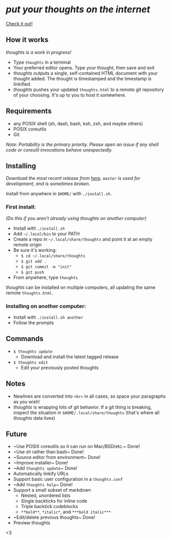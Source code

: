 # *put your thoughts on the internet* 
[Check it out!](https://thoughts.maren.hup.is)

## How it works
*thoughts is a work in progress!*

* Type `thoughts` in a terminal
* Your preferred editor opens. Type your thought, then save and exit
* *thoughts* outputs a single, self-contained HTML document with your thought added. The thought is timestamped and the timestamp is linkified.
* *thoughts* pushes your updated `thoughts.html` to a remote git repository of your choosing. It's up to you to host it somewhere.

## Requirements
* any POSIX shell (sh, dash, bash, ksh, zsh, and maybe others)
* POSIX coreutils
* Git

*Note: Portability is the primary priority. Please open an issue if any shell code or coreutil invocations behave unexpectedly.*

## Installing
*Download the most recent release from [here](https://github.com/marenbeam/thoughts/releases). `master` is used for development, and is sometimes broken.*

Install from anywhere in `$HOME/` with `./install.sh`.

### First install:
*(Do this if you aren't already using thoughts on another computer)*
* Install with `./install.sh`
* Add `~/.local/bin` to your PATH
* Create a repo in `~/.local/share/thoughts` and point it at an empty remote origin
* Be sure it's working:
  * `$ cd ~/.local/share/thoughts`
  * `$ git add .`
  * `$ git commit -m "init"`
  * `$ git push`
* From anywhere, type `thoughts`

*thoughts* can be installed on multiple computers, all updating the same remote `thoughts.html`.

### Installing on another computer:
* Install with `./install.sh another`
* Follow the prompts

## Commands
* `$ thoughts update`
  * Download and install the latest tagged release
* `$ thoughts edit`
  * Edit your previously posted thoughts

## Notes
* Newlines are converted into `<br>` in all cases, so space your paragraphs as you wish!
* *thoughts* is wrapping lots of git behavior. If a git thing is breaking, inspect the situation in `$HOME/.local/share/thoughts` (that's where all *thoughts* data lives)

## Future
* ~Use POSIX coreutils so it can run on Mac/BSD/etc.~ Done!
* ~Use sh rather than bash~ Done!
* ~Source editor from environment~ Done!
* ~Improve installer~ Done!
* ~Add `thoughts update`~ Done!
* Automatically linkify URLs
* Support basic user configuration in a `thoughts.conf`
* ~Add `thoughts help`~ Done!
* Support a small subset of markdown
  * Nested, unordered lists
  * Single backticks for inline code
  * Triple backtick codeblocks
  * `**bold**`, `*italic*`, and `***bold italic***`
* ~Edit/delete previous thoughts~ Done!
* Preview thoughts

<3
